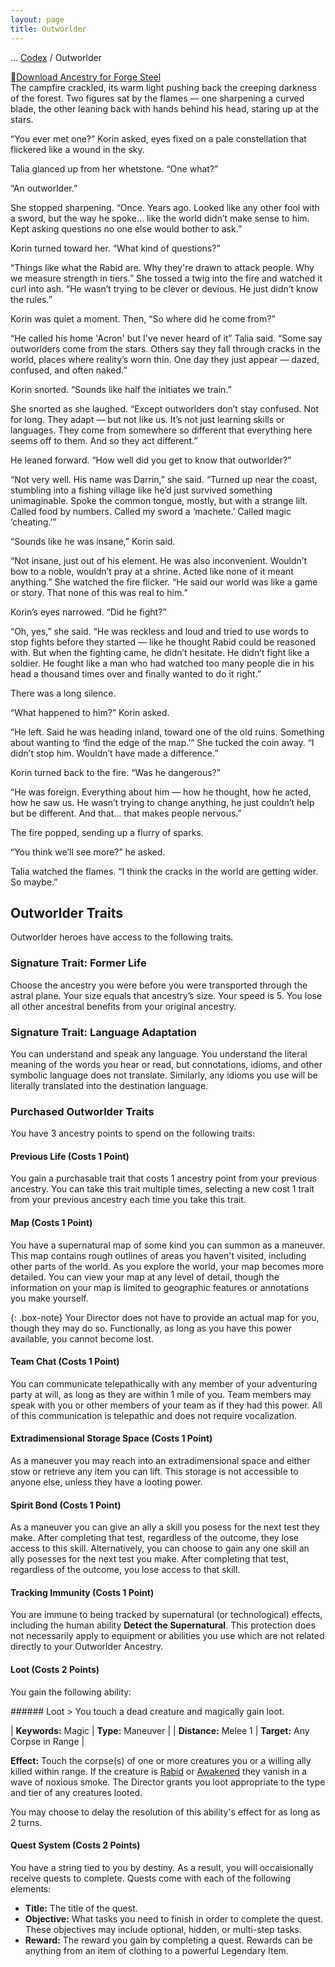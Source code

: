 ```yaml
---
layout: page
title: Outworlder
---
```

<span class="breadcrumbs" markdown="1">... [Codex](/codex) / Outworlder</span>

<div class="download-container"><a class="download-file" href="/assets/forge-steel/Outworlder.drawsteel-ancestry"><span class="download-icon">&#xf019;</span><span class="download-text">Download Ancestry for Forge Steel</span></a></div>


<div class="story-text" markdown="1">The campfire crackled, its warm light pushing back the creeping darkness of the forest. Two figures sat by the flames — one sharpening a curved blade, the other leaning back with hands behind his head, staring up at the stars.

“You ever met one?” Korin asked, eyes fixed on a pale constellation that flickered like a wound in the sky.

Talia glanced up from her whetstone. “One what?”

“An outworlder.”

She stopped sharpening. “Once. Years ago. Looked like any other fool with a sword, but the way he spoke… like the world didn’t make sense to him. Kept asking questions no one else would bother to ask.”

Korin turned toward her. “What kind of questions?”

“Things like what the Rabid are. Why they're drawn to attack people. Why we measure strength in tiers.” She tossed a twig into the fire and watched it curl into ash. “He wasn’t trying to be clever or devious. He just didn’t know the rules.”

Korin was quiet a moment. Then, “So where did he come from?”

“He called his home 'Acron' but I've never heard of it” Talia said. “Some say outworlders come from the stars. Others say they fall through cracks in the world, places where reality’s worn thin. One day they just appear — dazed, confused, and often naked.”

Korin snorted. “Sounds like half the initiates we train.”

She snorted as she laughed. “Except outworlders don’t stay confused. Not for long. They adapt — but not like us. It’s not just learning skills or languages. They come from somewhere so different that everything here seems off to them. And so they act different.”

He leaned forward. “How well did you get to know that outworlder?”

“Not very well. His name was Darrin,” she said. “Turned up near the coast, stumbling into a fishing village like he’d just survived something unimaginable. Spoke the common tongue, mostly, but with a strange lilt. Called food by numbers. Called my sword a ‘machete.’ Called magic ‘cheating.’”

“Sounds like he was insane,” Korin said.

“Not insane, just out of his element. He was also inconvenient. Wouldn’t bow to a noble, wouldn’t pray at a shrine. Acted like none of it meant anything.” She watched the fire flicker. “He said our world was like a game or story. That none of this was real to him.”

Korin’s eyes narrowed. “Did he fight?”

“Oh, yes,” she said. “He was reckless and loud and tried to use words to stop fights before they started — like he thought Rabid could be reasoned with. But when the fighting came, he didn’t hesitate. He didn’t fight like a soldier. He fought like a man who had watched too many people die in his head a thousand times over and finally wanted to do it right.”

There was a long silence.

“What happened to him?” Korin asked.

“He left. Said he was heading inland, toward one of the old ruins. Something about wanting to ‘find the edge of the map.’” She tucked the coin away. “I didn’t stop him. Wouldn’t have made a difference.”

Korin turned back to the fire. “Was he dangerous?”

“He was foreign. Everything about him — how he thought, how he acted, how he saw us. He wasn’t trying to change anything, he just couldn’t help but be different. And that… that makes people nervous.”

The fire popped, sending up a flurry of sparks.

“You think we’ll see more?” he asked.

Talia watched the flames. “I think the cracks in the world are getting wider. So maybe.”
</div>

## Outworlder Traits
Outworlder heroes have access to the following traits.

### Signature Trait: Former Life
Choose the ancestry you were before you were transported through the astral plane. Your size equals that ancestry’s size. Your speed is 5. You lose all other ancestral benefits from your original ancestry.

### Signature Trait: Language Adaptation
You can understand and speak any language. You understand the literal meaning of the words you hear or read, but connotations, idioms, and other symbolic language does not translate. Similarly, any idioms you use will be literally translated into the destination language.

### Purchased Outworlder Traits
You have 3 ancestry points to spend on the following traits:

#### Previous Life (Costs 1 Point)
You gain a purchasable trait that costs 1 ancestry point from your previous ancestry. You can take this trait multiple times, selecting a new cost 1 trait from your previous ancestry each time you take this trait.

#### Map (Costs 1 Point)
You have a supernatural map of some kind you can summon as a maneuver. This map contains rough outlines of areas you haven't visited, including other parts of the world. As you explore the world, your map becomes more detailed. You can view your map at any level of detail, though the information on your map is limited to geographic features or annotations you make yourself.

{: .box-note}
Your Director does not have to provide an actual map for you, though they may do so. Functionally, as long as you have this power available, you cannot become lost.

#### Team Chat (Costs 1 Point)
You can communicate telepathically with any member of your adventuring party at will, as long as they are within 1 mile of you. Team members may speak with you or other members of your team as if they had this power. All of this communication is telepathic and does not require vocalization.

#### Extradimensional Storage Space (Costs 1 Point)
As a maneuver you may reach into an extradimensional space and either stow or retrieve any item you can lift. This storage is not accessible to anyone else, unless they have a looting power.

#### Spirit Bond (Costs 1 Point)
As a maneuver you can give an ally a skill you posess for the next test they make. After completing that test, regardless of the outcome, they lose access to this skill. Alternatively, you can choose to gain any one skill an ally posesses for the next test you make. After completing that test, regardless of the outcome, you lose access to that skill.

#### Tracking Immunity (Costs 1 Point)
You are immune to being tracked by supernatural (or technological) effects, including the human ability **Detect the Supernatural**. This protection does not necessarily apply to equipment or abilities you use which are not related directly to your Outworlder Ancestry.

#### Loot (Costs 2 Points)
You gain the following ability:

<div data-augmented-ui="tl-2-clip-x tr-2-clip-x br-2-clip-x bl-2-clip-x border" class="styleme ds-ability" markdown="1">
###### Loot
> You touch a dead creature and magically gain loot.

| **Keywords:** Magic | **Type:** Maneuver |
| **Distance:** Melee 1 | **Target:** Any Corpse in Range |
  
**Effect:** Touch the corpse(s) of one or more creatures you or a willing ally killed within range. If the creature is [Rabid](/codex/the-rabid) or [Awakened](/codex/the-awakened) they vanish in a wave of noxious smoke. The Director grants you loot appropriate to the type and tier of any creatures looted.  
  
You may choose to delay the resolution of this ability's effect for as long as 2 turns.
</div>

#### Quest System (Costs 2 Points)
You have a string tied to you by destiny. As a result, you will occaisionally receive quests to complete. Quests come with each of the following elements:
- **Title:** The title of the quest.
- **Objective:** What tasks you need to finish in order to complete the quest. These objectives may include optional, hidden, or multi-step tasks.
- **Reward:** The reward you gain by completing a quest. Rewards can be anything from an item of clothing to a powerful Legendary Item.